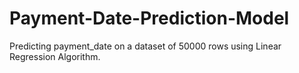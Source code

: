 # Payment-Date-Prediction-Model
Predicting payment_date on a dataset of 50000 rows using Linear Regression Algorithm.
